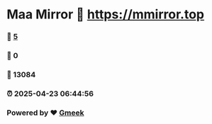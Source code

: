 # Maa Mirror :link: https://mmirror.top 
### :page_facing_up: [5](https://mmirror.top/tag.html) 
### :speech_balloon: 0 
### :hibiscus: 13084 
### :alarm_clock: 2025-04-23 06:44:56 
### Powered by :heart: [Gmeek](https://github.com/Meekdai/Gmeek)
